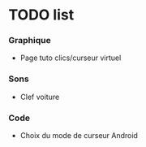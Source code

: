 # TODO list

### Graphique

* Page tuto clics/curseur virtuel

### Sons

* Clef voiture

### Code

* Choix du mode de curseur Android
